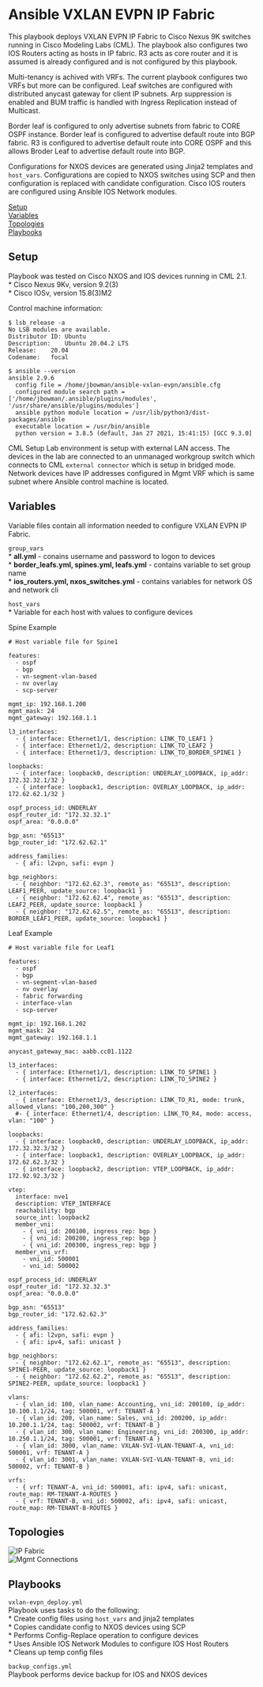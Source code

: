 # Ansible VXLAN EVPN IP Fabric
This playbook deploys VXLAN EVPN IP Fabric to Cisco Nexus 9K
switches running in Cisco Modeling Labs (CML). The playbook also
configures two IOS Routers acting as hosts in IP fabric. R3 acts 
as core router and it is assumed is already configured and is 
not configured by this playbook.

Multi-tenancy is achived with VRFs. The current playbook configures
two VRFs but more can be configured. Leaf switches are configured with
distributed anycast gateway for client IP subnets. Arp suppression is enabled
and BUM traffic is handled with Ingress Replication instead of Multicast.

Border leaf is configured to only advertise subnets from fabric to CORE OSPF
instance. Border leaf is configured to advertise default route into BGP fabric.
R3 is configured to advertise default route into CORE OSPF and this allows 
Broder Leaf to advertise default route into BGP.

Configurations for NXOS devices are generated using Jinja2 templates and `host_vars`.
Configurations are copied to NXOS switches using SCP and then configuration is replaced
with candidate configuration. Cisco IOS routers are configured using Ansible IOS Network
modules.

[Setup](#setup)  
[Variables](#variables)  
[Topologies](#topologies)  
[Playbooks](#playbooks)  

## Setup
Playbook was tested on Cisco NXOS and IOS devices running in CML 2.1.  
    * Cisco Nexus 9Kv, version 9.2(3)  
    * Cisco IOSv, version 15.8(3)M2  

Control machine information:
```
$ lsb_release -a
No LSB modules are available.
Distributor ID:	Ubuntu
Description:	Ubuntu 20.04.2 LTS
Release:	20.04
Codename:	focal

$ ansible --version
ansible 2.9.6
  config file = /home/jbowman/ansible-vxlan-evpn/ansible.cfg
  configured module search path = ['/home/jbowman/.ansible/plugins/modules', '/usr/share/ansible/plugins/modules']
  ansible python module location = /usr/lib/python3/dist-packages/ansible
  executable location = /usr/bin/ansible
  python version = 3.8.5 (default, Jan 27 2021, 15:41:15) [GCC 9.3.0]
```

CML Setup
Lab environment is setup with external LAN access. The devices in the lab are connected
to an unmanaged workgroup switch which connects to CML `external connector` which is setup
in bridged mode. Network devices have IP addresses configured in Mgmt VRF which is same subnet
where Ansible control machine is located.

## Variables 
Variable files contain all information needed to configure VXLAN EVPN IP Fabric. 

`group_vars`  
    * **all.yml** - conains username and password to logon to devices   
    * **border_leafs.yml, spines.yml, leafs.yml** - contains variable to set group name  
    * **ios_routers.yml, nxos_switches.yml** - contains variables for network OS and network cli   

`host_vars`  
    * Variable for each host with values to configure devices

Spine Example
```
# Host variable file for Spine1

features:
  - ospf
  - bgp
  - vn-segment-vlan-based
  - nv overlay
  - scp-server

mgmt_ip: 192.168.1.200
mgmt_mask: 24
mgmt_gateway: 192.168.1.1

l3_interfaces:
  - { interface: Ethernet1/1, description: LINK_TO_LEAF1 }
  - { interface: Ethernet1/2, description: LINK_TO_LEAF2 }
  - { interface: Ethernet1/3, description: LINK_TO_BORDER_SPINE1 }

loopbacks:
  - { interface: loopback0, description: UNDERLAY_LOOPBACK, ip_addr: 172.32.32.1/32 }
  - { interface: loopback1, description: OVERLAY_LOOPBACK, ip_addr: 172.62.62.1/32 }

ospf_process_id: UNDERLAY
ospf_router_id: "172.32.32.1"
ospf_area: "0.0.0.0"

bgp_asn: "65513"
bgp_router_id: "172.62.62.1"

address_families:
  - { afi: l2vpn, safi: evpn }

bgp_neighbors:
  - { neighbor: "172.62.62.3", remote_as: "65513", description: LEAF1_PEER, update_source: loopback1 }
  - { neighbor: "172.62.62.4", remote_as: "65513", description: LEAF2_PEER, update_source: loopback1 }
  - { neighbor: "172.62.62.5", remote_as: "65513", description: BORDER_LEAF1_PEER, update_source: loopback1 }
```

Leaf Example
```
# Host variable file for Leaf1

features:
  - ospf
  - bgp
  - vn-segment-vlan-based
  - nv overlay
  - fabric forwarding
  - interface-vlan
  - scp-server

mgmt_ip: 192.168.1.202
mgmt_mask: 24
mgmt_gateway: 192.168.1.1

anycast_gateway_mac: aabb.cc01.1122

l3_interfaces:
  - { interface: Ethernet1/1, description: LINK_TO_SPINE1 }
  - { interface: Ethernet1/2, description: LINK_TO_SPINE2 }

l2_interfaces:
  - { interface: Ethernet1/3, description: LINK_TO_R1, mode: trunk, allowed_vlans: "100,200,300" }
  #- { interface: Ethernet1/4, description: LINK_TO_R4, mode: access, vlan: "100" }

loopbacks:
  - { interface: loopback0, description: UNDERLAY_LOOPBACK, ip_addr: 172.32.32.3/32 }
  - { interface: loopback1, description: OVERLAY_LOOPBACK, ip_addr: 172.62.62.3/32 }
  - { interface: loopback2, description: VTEP_LOOPBACK, ip_addr: 172.92.92.3/32 }

vtep:
  interface: nve1
  description: VTEP_INTERFACE 
  reachability: bgp
  source_int: loopback2
  member_vni:
    - { vni_id: 200100, ingress_rep: bgp }
    - { vni_id: 200200, ingress_rep: bgp }
    - { vni_id: 200300, ingress_rep: bgp }
  member_vni_vrf:
    - vni_id: 500001 
    - vni_id: 500002 

ospf_process_id: UNDERLAY
ospf_router_id: "172.32.32.3"
ospf_area: "0.0.0.0"

bgp_asn: "65513"
bgp_router_id: "172.62.62.3"

address_families:
  - { afi: l2vpn, safi: evpn }
  - { afi: ipv4, safi: unicast }

bgp_neighbors:
  - { neighbor: "172.62.62.1", remote_as: "65513", description: SPINE1-PEER, update_source: loopback1 }
  - { neighbor: "172.62.62.2", remote_as: "65513", description: SPINE2-PEER, update_source: loopback1 }

vlans:
  - { vlan_id: 100, vlan_name: Accounting, vni_id: 200100, ip_addr: 10.100.1.1/24, tag: 500001, vrf: TENANT-A }
  - { vlan_id: 200, vlan_name: Sales, vni_id: 200200, ip_addr: 10.200.1.1/24, tag: 500002, vrf: TENANT-B }
  - { vlan_id: 300, vlan_name: Engineering, vni_id: 200300, ip_addr: 10.250.1.1/24, tag: 500001, vrf: TENANT-A }
  - { vlan_id: 3000, vlan_name: VXLAN-SVI-VLAN-TENANT-A, vni_id: 500001, vrf: TENANT-A }
  - { vlan_id: 3001, vlan_name: VXLAN-SVI-VLAN-TENANT-B, vni_id: 500002, vrf: TENANT-B }

vrfs:
  - { vrf: TENANT-A, vni_id: 500001, afi: ipv4, safi: unicast, route_map: RM-TENANT-A-ROUTES }
  - { vrf: TENANT-B, vni_id: 500002, afi: ipv4, safi: unicast, route_map: RM-TENANT-B-ROUTES }
```

## Topologies 

![IP Fabric](images/ip_fabric.jpg)  
![Mgmt Connections](images/mgmt_connections.jpg)

## Playbooks
`vxlan-evpn_deploy.yml`  
Playbook uses tasks to do the following:  
    * Create config files using `host_vars` and jinja2 templates  
    * Copies candidate config to NXOS devices using SCP   
    * Performs Config-Replace operation to configure devices   
    * Uses Ansible IOS Network Modules to configure IOS Host Routers  
    * Cleans up temp config files  

`backup_configs.yml`  
Playbook performs device backup for IOS and NXOS devices